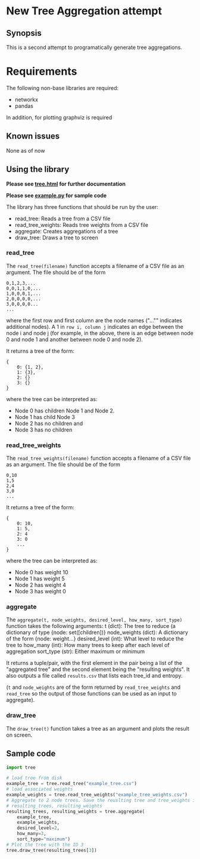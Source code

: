 # New Tree Aggregation attempt
## Synopsis

This is a second attempt to programatically generate tree aggregations.

# Requirements

The following non-base libraries are required:

* networkx
* pandas

In addition, for plotting graphviz is required

## Known issues

None as of now

## Using the library

**Please see [tree.html](tree.html) for further documentation**

**Please see [example.py](example.py) for sample code**

The library has three functions that should be run by the user:

* read_tree: Reads a tree from a CSV file
* read_tree_weights: Reads tree weights from a CSV file
* aggregate: Creates aggregations of a tree
* draw_tree: Draws a tree to screen

### read_tree

The `read_tree(filename)` function accepts a filename of a CSV file as an argument.  The file should be of the form

	0,1,2,3,...
	0,0,1,1,0,...
	1,0,0,0,1,...
	2,0,0,0,0,...
	3,0,0,0,0...
	...

where the first row and first column are the node names ("..."" indicates additional nodes).  A 1 in `row i, column j` indicates an edge between the node i and node j (for example, in the above, there is an edge between node 0 and node 1 and another between node 0 and node 2).

It returns a tree of the form:

	{
		0: {1, 2},
	 	1: {3},
	 	2: {}
	 	3: {}
	}

where the tree can be interpreted as:

* Node 0 has children Node 1 and Node 2.
* Node 1 has child Node 3
* Node 2 has no children and 
* Node 3 has no children

### read_tree_weights

The `read_tree_weights(filename)` function accepts a filename of a CSV file as an argument.  The file should be of the form

	0,10
	1,5
	2,4
	3,0
	...

It returns a tree of the form:

	{
		0: 10,
	 	1: 5,
	 	2: 4
	 	3: 0
	 	...
	}

where the tree can be interpreted as:

* Node 0 has weight 10
* Node 1 has weight 5
* Node 2 has weight 4
* Node 3 has weight 0

### aggregate

The `aggregate(t, node_weights, desired_level, how_many, sort_type)` function takes the following arguments:
    t (dict): The tree to reduce (a dictionary of type {node: set([children])}
    node_weights (dict): A dictionary of the form {node: weight...}
    desired_level (int): What level to reduce the tree to
    how_many (int): How many trees to keep after each level of aggregation
    sort_type (str): Either maximum or minimum

It returns a tuple/pair, with the first element in the pair being a list of the "aggregated tree" and the second element being the "resulting weights".  It also outputs a file called `results.csv` that lists each tree_id and entropy.

(`t` and `node_weights` are of the form returned by `read_tree_weights` and `read_tree` so the output of those functions can be used as an input to aggregate).


### draw_tree
The `draw_tree(t)` function takes a tree as an argument and plots the result on screen.

## Sample code

```python
import tree

# load tree from disk
example_tree = tree.read_tree("example_tree.csv")
# load associated weights
example_weights = tree.read_tree_weights("example_tree_weights.csv")
# Aggregate to 2 node trees. Save the reuslting tree and tree_weights in the variables
# resulting_trees, resulting_weights
resulting_trees, resulting_weights = tree.aggregate(
	example_tree, 
	example_weights, 
	desired_level=2, 
	how_many=3, 
	sort_type="maximum")
# Plot the tree with the ID 3
tree.draw_tree(resulting_trees[3])
```